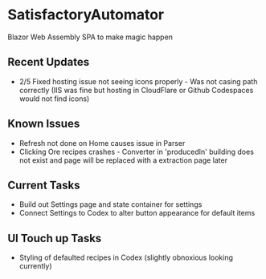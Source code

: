 # SatisfactoryAutomator
Blazor Web Assembly SPA to make magic happen

## Recent Updates
- 2/5 Fixed hosting issue not seeing icons properly
      - Was not casing path correctly (IIS was fine but hosting in CloudFlare or Github Codespaces would not find icons)

## Known Issues
- Refresh not done on Home causes issue in Parser
- Clicking Ore recipes crashes - Converter in 'producedIn' building does not exist and page will be replaced with a extraction page later

## Current Tasks
- Build out Settings page and state container for settings
- Connect Settings to Codex to alter button appearance for default items

## UI Touch up Tasks
- Styling of defaulted recipes in Codex (slightly obnoxious looking currently)
